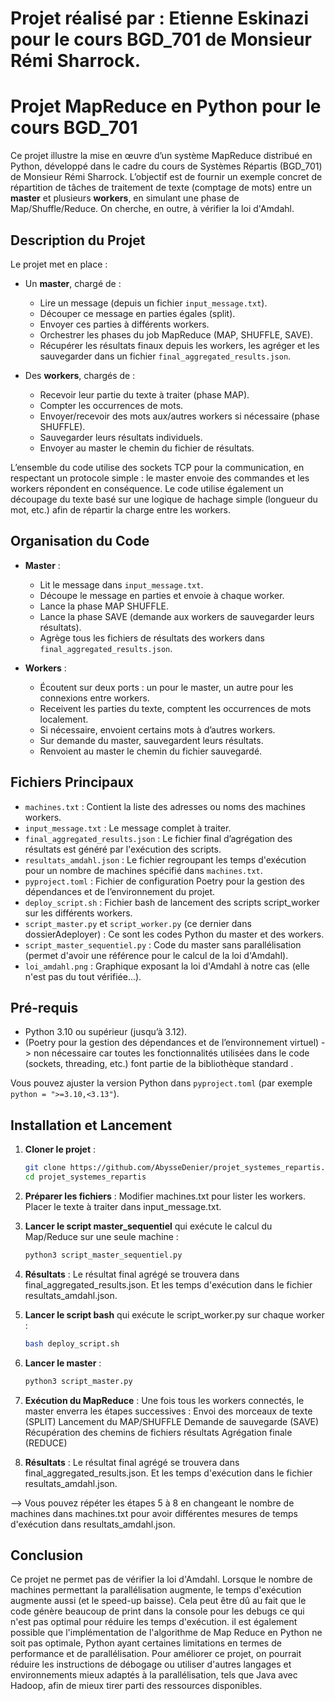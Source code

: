 # Projet réalisé par : Etienne Eskinazi pour le cours BGD_701 de Monsieur Rémi Sharrock.

# Projet MapReduce en Python pour le cours BGD_701

Ce projet illustre la mise en œuvre d’un système MapReduce distribué en Python, développé dans le cadre du cours de Systèmes Répartis (BGD_701) de Monsieur Rémi Sharrock. L’objectif est de fournir un exemple concret de répartition de tâches de traitement de texte (comptage de mots) entre un **master** et plusieurs **workers**, en simulant une phase de Map/Shuffle/Reduce. On cherche, en outre, à vérifier la loi d'Amdahl.

## Description du Projet

Le projet met en place :
- Un **master**, chargé de :
  - Lire un message (depuis un fichier `input_message.txt`).
  - Découper ce message en parties égales (split).
  - Envoyer ces parties à différents workers.
  - Orchestrer les phases du job MapReduce (MAP, SHUFFLE, SAVE).
  - Récupérer les résultats finaux depuis les workers, les agréger et les sauvegarder dans un fichier `final_aggregated_results.json`.

- Des **workers**, chargés de :
  - Recevoir leur partie du texte à traiter (phase MAP).
  - Compter les occurrences de mots.
  - Envoyer/recevoir des mots aux/autres workers si nécessaire (phase SHUFFLE).
  - Sauvegarder leurs résultats individuels.
  - Envoyer au master le chemin du fichier de résultats.

L’ensemble du code utilise des sockets TCP pour la communication, en respectant un protocole simple : le master envoie des commandes et les workers répondent en conséquence. Le code utilise également un découpage du texte basé sur une logique de hachage simple (longueur du mot, etc.) afin de répartir la charge entre les workers.

## Organisation du Code

- **Master** :
  - Lit le message dans `input_message.txt`.
  - Découpe le message en parties et envoie à chaque worker.
  - Lance la phase MAP SHUFFLE.
  - Lance la phase SAVE (demande aux workers de sauvegarder leurs résultats).
  - Agrège tous les fichiers de résultats des workers dans `final_aggregated_results.json`.

- **Workers** :
  - Écoutent sur deux ports : un pour le master, un autre pour les connexions entre workers.
  - Receivent les parties du texte, comptent les occurrences de mots localement.
  - Si nécessaire, envoient certains mots à d’autres workers.
  - Sur demande du master, sauvegardent leurs résultats.
  - Renvoient au master le chemin du fichier sauvegardé.

## Fichiers Principaux

- `machines.txt` : Contient la liste des adresses ou noms des machines workers.
- `input_message.txt` : Le message complet à traiter.
- `final_aggregated_results.json` : Le fichier final d’agrégation des résultats est généré par l'exécution des scripts.
- `resultats_amdahl.json` : Le fichier regroupant les temps d'exécution pour un nombre de machines spécifié dans `machines.txt`.
- `pyproject.toml` : Fichier de configuration Poetry pour la gestion des dépendances et de l’environnement du projet.
- `deploy_script.sh` : Fichier bash de lancement des scripts script_worker sur les différents workers.
- `script_master.py` et `script_worker.py` (ce dernier dans dossierAdeployer) : Ce sont les codes Python du master et des workers.
- `script_master_sequentiel.py` : Code du master sans parallélisation (permet d'avoir une référence pour le calcul de la loi d'Amdahl).
- `loi_amdahl.png` : Graphique exposant la loi d'Amdahl à notre cas (elle n'est pas du tout vérifiée...).

## Pré-requis

- Python 3.10 ou supérieur (jusqu’à 3.12).
- (Poetry pour la gestion des dépendances et de l’environnement virtuel) -> non nécessaire car toutes les fonctionnalités utilisées dans le code (sockets, threading, etc.) font partie de la bibliothèque standard .

Vous pouvez ajuster la version Python dans `pyproject.toml` (par exemple `python = ">=3.10,<3.13"`).

## Installation et Lancement

1. **Cloner le projet** :
   ```bash
   git clone https://github.com/AbysseDenier/projet_systemes_repartis.git
   cd projet_systemes_repartis

2. **Préparer les fichiers** :
    Modifier machines.txt pour lister les workers.
    Placer le texte à traiter dans input_message.txt.

3. **Lancer le script master_sequentiel** qui exécute le calcul du Map/Reduce sur une seule machine :
    ```bash
    python3 script_master_sequentiel.py

4. **Résultats** : 
Le résultat final agrégé se trouvera dans final_aggregated_results.json. Et les temps d'exécution dans le fichier resultats_amdahl.json.

5. **Lancer le script bash** qui exécute le script_worker.py sur chaque worker :
    ```bash
    bash deploy_script.sh

6. **Lancer le master** :
    ```bash
    python3 script_master.py

7. **Exécution du MapReduce** : Une fois tous les workers connectés, le master enverra les étapes successives :
    Envoi des morceaux de texte (SPLIT)
    Lancement du MAP/SHUFFLE
    Demande de sauvegarde (SAVE)
    Récupération des chemins de fichiers résultats
    Agrégation finale (REDUCE)

8. **Résultats** : 
Le résultat final agrégé se trouvera dans final_aggregated_results.json. Et les temps d'exécution dans le fichier resultats_amdahl.json.

--> Vous pouvez répéter les étapes 5 à 8 en changeant le nombre de machines dans machines.txt pour avoir différentes mesures de temps d'exécution dans resultats_amdahl.json.

## Conclusion
Ce projet ne permet pas de vérifier la loi d'Amdahl. Lorsque le nombre de machines permettant la parallélisation augmente, le temps d'exécution augmente aussi (et le speed-up baisse). Cela peut être dû au fait que le code génère beaucoup de print dans la console pour les debugs ce qui n'est pas optimal pour réduire les temps d'exécution. il est également possible que l'implémentation de l'algorithme de Map Reduce en Python ne soit pas optimale, Python ayant certaines limitations en termes de performance et de parallélisation. Pour améliorer ce projet, on pourrait réduire les instructions de débogage ou utiliser d'autres langages et environnements mieux adaptés à la parallélisation, tels que Java avec Hadoop, afin de mieux tirer parti des ressources disponibles.
